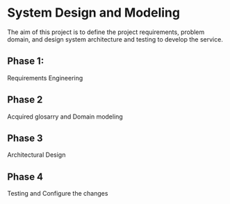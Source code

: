 # System Design and Modeling
The aim of this project is to define the project requirements, problem domain, and design system architecture and testing to
develop the service.

## Phase 1:
Requirements Engineering

## Phase 2
Acquired glosarry and Domain modeling

## Phase 3
Architectural Design 

## Phase 4
Testing and Configure the changes
